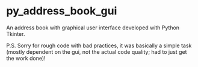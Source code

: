 # py_address_book_gui
An address book with graphical user interface developed with Python Tkinter.

P.S. Sorry for rough code with bad practices, it was basically a simple task (mostly dependent on the gui, not the actual code quality; had to just get the work done)!
